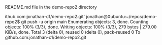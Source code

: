README.md file in the demo-repo2 directory


ithub.com:jonathan-c1/demo-repo2.git'
jonathan@Xubuntu:~/repos/demo-repo2$ git push -u origin main
Enumerating objects: 3, done.
Counting objects: 100% (3/3), done.
Writing objects: 100% (3/3), 279 bytes | 279.00 KiB/s, done.
Total 3 (delta 0), reused 0 (delta 0), pack-reused 0
To github.com:jonathan-c1/demo-repo2.git
